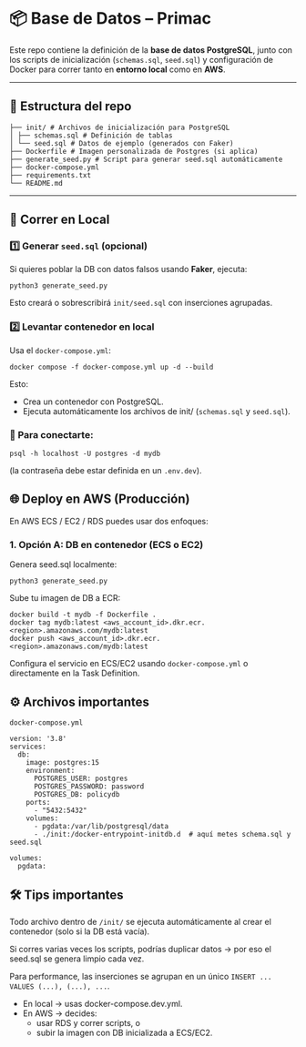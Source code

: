 # 📦 Base de Datos – Primac  

Este repo contiene la definición de la **base de datos PostgreSQL**, junto con los scripts de inicialización (`schemas.sql`, `seed.sql`) y configuración de Docker para correr tanto en **entorno local** como en **AWS**.  

---

## 📂 Estructura del repo

```
├── init/ # Archivos de inicialización para PostgreSQL
│ ├── schemas.sql # Definición de tablas
│ └── seed.sql # Datos de ejemplo (generados con Faker)
├── Dockerfile # Imagen personalizada de Postgres (si aplica)
├── generate_seed.py # Script para generar seed.sql automáticamente
├── docker-compose.yml
├── requirements.txt
└── README.md
```
---

## 🚀 Correr en Local

### 1️⃣ Generar `seed.sql` (opcional)
Si quieres poblar la DB con datos falsos usando **Faker**, ejecuta:

```
python3 generate_seed.py
```
Esto creará o sobrescribirá `init/seed.sql` con inserciones agrupadas.

### 2️⃣ Levantar contenedor en local

Usa el ``docker-compose.yml``:
```
docker compose -f docker-compose.yml up -d --build
```
Esto:

- Crea un contenedor con PostgreSQL.
- Ejecuta automáticamente los archivos de init/ (``schemas.sql`` y ``seed.sql``).

### 📌 Para conectarte:
```
psql -h localhost -U postgres -d mydb
```
(la contraseña debe estar definida en un ``.env.dev``).

## 🌐 Deploy en AWS (Producción)
En AWS ECS / EC2 / RDS puedes usar dos enfoques:
### 1. Opción A: DB en contenedor (ECS o EC2)
Genera seed.sql localmente:
```
python3 generate_seed.py
```
Sube tu imagen de DB a ECR:
```
docker build -t mydb -f Dockerfile .
docker tag mydb:latest <aws_account_id>.dkr.ecr.<region>.amazonaws.com/mydb:latest
docker push <aws_account_id>.dkr.ecr.<region>.amazonaws.com/mydb:latest
```
Configura el servicio en ECS/EC2 usando ``docker-compose.yml`` o directamente en la Task Definition.

## ⚙️ Archivos importantes
``docker-compose.yml``
```
version: '3.8'
services:
  db:
    image: postgres:15
    environment:
      POSTGRES_USER: postgres
      POSTGRES_PASSWORD: password
      POSTGRES_DB: policydb
    ports:
      - "5432:5432"
    volumes:
      - pgdata:/var/lib/postgresql/data
      - ./init:/docker-entrypoint-initdb.d  # aquí metes schema.sql y seed.sql

volumes:
  pgdata:
```

## 🛠 Tips importantes
Todo archivo dentro de ``/init/`` se ejecuta automáticamente al crear el contenedor (solo si la DB está vacía).

Si corres varias veces los scripts, podrías duplicar datos → por eso el seed.sql se genera limpio cada vez.

Para performance, las inserciones se agrupan en un único ``INSERT ... VALUES (...), (...), ...``.

- En local → usas docker-compose.dev.yml.
- En AWS → decides:
    - usar RDS y correr scripts, o
    - subir la imagen con DB inicializada a ECS/EC2.